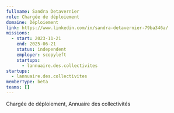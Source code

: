 ```yaml
---
fullname: Sandra Detavernier
role: Chargée de déploiement
domaine: Déploiement
link: https://www.linkedin.com/in/sandra-detavernier-79ba346a/
missions:
  - start: 2023-11-21
    end: 2025-06-21
    status: independent
    employer: scopyleft
    startups:
      - lannuaire.des.collectivites
startups:
  - lannuaire.des.collectivites
memberType: beta
teams: []
---
```

Chargée de déploiement, Annuaire des collectivités